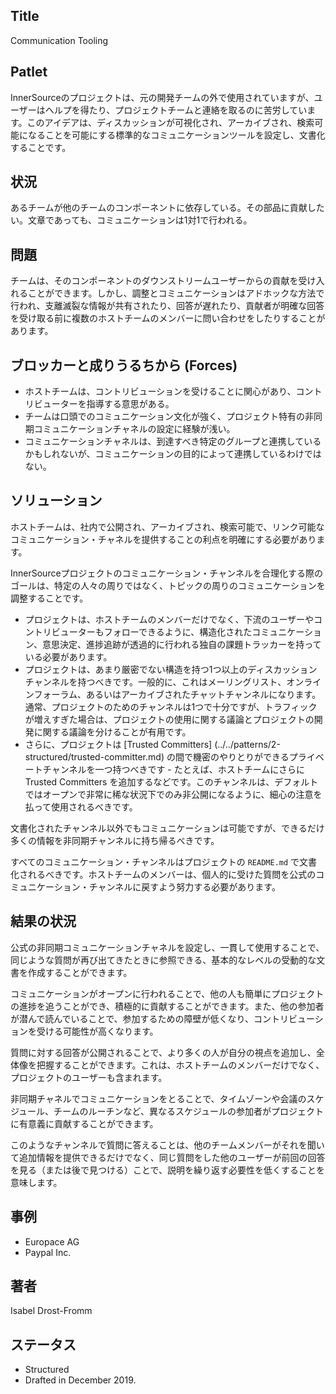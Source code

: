 ## Title

Communication Tooling

## Patlet

InnerSourceのプロジェクトは、元の開発チームの外で使用されていますが、ユーザーはヘルプを得たり、プロジェクトチームと連絡を取るのに苦労しています。このアイデアは、ディスカッションが可視化され、アーカイブされ、検索可能になることを可能にする標準的なコミュニケーションツールを設定し、文書化することです。

## 状況

あるチームが他のチームのコンポーネントに依存している。その部品に貢献したい。文章であっても、コミュニケーションは1対1で行われる。

## 問題

チームは、そのコンポーネントのダウンストリームユーザーからの貢献を受け入れることができます。しかし、調整とコミュニケーションはアドホックな方法で行われ、支離滅裂な情報が共有されたり、回答が遅れたり、貢献者が明確な回答を受け取る前に複数のホストチームのメンバーに問い合わせをしたりすることがあります。

## ブロッカーと成りうるちから (Forces)

* ホストチームは、コントリビューションを受けることに関心があり、コントリビューターを指導する意思がある。
* チームは口頭でのコミュニケーション文化が強く、プロジェクト特有の非同期コミュニケーションチャネルの設定に経験が浅い。
* コミュニケーションチャネルは、到達すべき特定のグループと連携しているかもしれないが、コミュニケーションの目的によって連携しているわけではない。

## ソリューション

ホストチームは、社内で公開され、アーカイブされ、検索可能で、リンク可能なコミュニケーション・チャネルを提供することの利点を明確にする必要があります。

InnerSourceプロジェクトのコミュニケーション・チャンネルを合理化する際のゴールは、特定の人々の周りではなく、トピックの周りのコミュニケーションを調整することです。

* プロジェクトは、ホストチームのメンバーだけでなく、下流のユーザーやコントリビューターもフォローできるように、構造化されたコミュニケーション、意思決定、進捗追跡が透過的に行われる独自の課題トラッカーを持っている必要があります。
* プロジェクトは、あまり厳密でない構造を持つ1つ以上のディスカッションチャンネルを持つべきです。一般的に、これはメーリングリスト、オンラインフォーラム、あるいはアーカイブされたチャットチャンネルになります。通常、プロジェクトのためのチャンネルは1つで十分ですが、トラフィックが増えすぎた場合は、プロジェクトの使用に関する議論とプロジェクトの開発に関する議論を分けることが有用です。
* さらに、プロジェクトは [Trusted Committers] (../../patterns/2-structured/trusted-committer.md) の間で機密のやりとりができるプライベートチャンネルを一つ持つべきです - たとえば、ホストチームにさらに Trusted Committers を追加するなどです。このチャンネルは、デフォルトではオープンで非常に稀な状況下でのみ非公開になるように、細心の注意を払って使用されるべきです。

文書化されたチャンネル以外でもコミュニケーションは可能ですが、できるだけ多くの情報を非同期チャンネルに持ち帰るべきです。

すべてのコミュニケーション・チャンネルはプロジェクトの `README.md` で文書化されるべきです。ホストチームのメンバーは、個人的に受けた質問を公式のコミュニケーション・チャンネルに戻すよう努力する必要があります。

## 結果の状況

公式の非同期コミュニケーションチャネルを設定し、一貫して使用することで、同じような質問が再び出てきたときに参照できる、基本的なレベルの受動的な文書を作成することができます。

コミュニケーションがオープンに行われることで、他の人も簡単にプロジェクトの進捗を追うことができ、積極的に貢献することができます。また、他の参加者が潜んで読んでいることで、参加するための障壁が低くなり、コントリビューションを受ける可能性が高くなります。

質問に対する回答が公開されることで、より多くの人が自分の視点を追加し、全体像を把握することができます。これは、ホストチームのメンバーだけでなく、プロジェクトのユーザーも含まれます。

非同期チャネルでコミュニケーションをとることで、タイムゾーンや会議のスケジュール、チームのルーチンなど、異なるスケジュールの参加者がプロジェクトに有意義に貢献することができます。

このようなチャンネルで質問に答えることは、他のチームメンバーがそれを聞いて追加情報を提供できるだけでなく、同じ質問をした他のユーザーが前回の回答を見る（または後で見つける）ことで、説明を繰り返す必要性を低くすることを意味します。

## 事例

* Europace AG
* Paypal Inc.

## 著者

Isabel Drost-Fromm

## ステータス

* Structured
* Drafted in December 2019.
